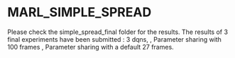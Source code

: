 # MARL_SIMPLE_SPREAD
Please check the simple_spread_final folder for the results.
The results of 3 final experiments have been submitted :
3 dqns,
, Parameter sharing with 100 frames
, Parameter sharing with a default 27 frames.
